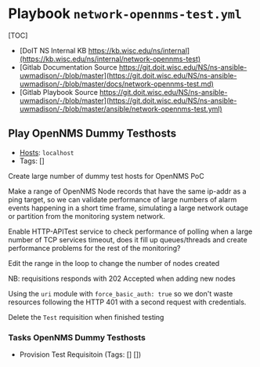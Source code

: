 
# Playbook `network-opennms-test.yml`

[TOC]

- [DoIT NS Internal KB https://kb.wisc.edu/ns/internal](https://kb.wisc.edu/ns/internal/network-opennms-test)
- [Gitlab Documentation Source https://git.doit.wisc.edu/NS/ns-ansible-uwmadison/-/blob/master](https://git.doit.wisc.edu/NS/ns-ansible-uwmadison/-/blob/master/docs/network-opennms-test.md)
- [Gitlab Playbook Source https://git.doit.wisc.edu/NS/ns-ansible-uwmadison/-/blob/master](https://git.doit.wisc.edu/NS/ns-ansible-uwmadison/-/blob/master/ansible/network-opennms-test.yml)


## Play OpenNMS Dummy Testhosts

- [Hosts](https://docs.ansible.com/ansible/latest/inventory_guide/intro_patterns.html): `localhost`
- Tags: []

Create large number of dummy test hosts for OpenNMS PoC

Make a range of OpenNMS Node records that have the same ip-addr
as a ping target, so we can validate performance of large numbers
of alarm events happening in a short time frame, simulating a large
network outage or partition from the monitoring system network.

Enable HTTP-APITest service to check performance of polling when
a large number of TCP services timeout, does it fill up queues/threads
and create performance problems for the rest of the monitoring?

Edit the range in the loop to change the number of nodes created

NB: requisitions responds with 202 Accepted when adding new nodes

Using the `uri` module with `force_basic_auth: true` so we don't
waste resources following the HTTP 401 with a second request with credentials.

Delete the `Test` requisition when finished testing


### Tasks OpenNMS Dummy Testhosts

- Provision Test Requisitoin (Tags: [] [])
